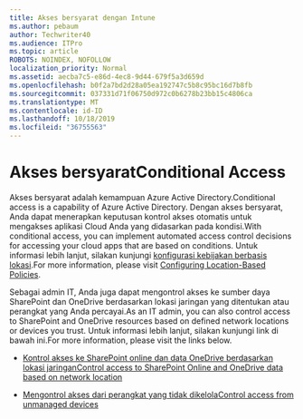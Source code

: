 ```yaml
---
title: Akses bersyarat dengan Intune
ms.author: pebaum
author: Techwriter40
ms.audience: ITPro
ms.topic: article
ROBOTS: NOINDEX, NOFOLLOW
localization_priority: Normal
ms.assetid: aecba7c5-e86d-4ec8-9d44-679f5a3d659d
ms.openlocfilehash: b0f2a7bd2d28a05ea192747c5b8c95bc16d7b8fb
ms.sourcegitcommit: 037331d71f06750d972c0b6278b23bb15c4806ca
ms.translationtype: MT
ms.contentlocale: id-ID
ms.lasthandoff: 10/18/2019
ms.locfileid: "36755563"
---
```

# <a name="conditional-access"></a><span data-ttu-id="6b6b2-102">Akses bersyarat</span><span class="sxs-lookup"><span data-stu-id="6b6b2-102">Conditional Access</span></span>

<span data-ttu-id="6b6b2-103">Akses bersyarat adalah kemampuan Azure Active Directory.</span><span class="sxs-lookup"><span data-stu-id="6b6b2-103">Conditional access is a capability of Azure Active Directory.</span></span> <span data-ttu-id="6b6b2-104">Dengan akses bersyarat, Anda dapat menerapkan keputusan kontrol akses otomatis untuk mengakses aplikasi Cloud Anda yang didasarkan pada kondisi.</span><span class="sxs-lookup"><span data-stu-id="6b6b2-104">With conditional access, you can implement automated access control decisions for accessing your cloud apps that are based on conditions.</span></span> <span data-ttu-id="6b6b2-105">Untuk informasi lebih lanjut, silakan kunjungi [konfigurasi kebijakan berbasis lokasi](https://docs.microsoft.com/azure/active-directory/conditional-access/overview).</span><span class="sxs-lookup"><span data-stu-id="6b6b2-105">For more information, please visit [Configuring Location-Based Policies](https://docs.microsoft.com/azure/active-directory/conditional-access/overview).</span></span>

<span data-ttu-id="6b6b2-106">Sebagai admin IT, Anda juga dapat mengontrol akses ke sumber daya SharePoint dan OneDrive berdasarkan lokasi jaringan yang ditentukan atau perangkat yang Anda percayai.</span><span class="sxs-lookup"><span data-stu-id="6b6b2-106">As an IT admin, you can also control access to SharePoint and OneDrive resources based on defined network locations or devices you trust.</span></span> <span data-ttu-id="6b6b2-107">Untuk informasi lebih lanjut, silakan kunjungi link di bawah ini.</span><span class="sxs-lookup"><span data-stu-id="6b6b2-107">For more information, please visit the links below.</span></span>

- [<span data-ttu-id="6b6b2-108">Kontrol akses ke SharePoint online dan data OneDrive berdasarkan lokasi jaringan</span><span class="sxs-lookup"><span data-stu-id="6b6b2-108">Control access to SharePoint Online and OneDrive data based on network location</span></span>](https://docs.microsoft.com/sharepoint/control-access-based-on-network-location)

- [<span data-ttu-id="6b6b2-109">Mengontrol akses dari perangkat yang tidak dikelola</span><span class="sxs-lookup"><span data-stu-id="6b6b2-109">Control access from unmanaged devices</span></span>](https://docs.microsoft.com/sharepoint/control-access-from-unmanaged-devices)

